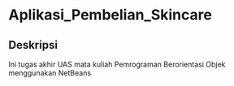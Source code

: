 # Aplikasi_Pembelian_Skincare

## Deskripsi
Ini tugas akhir UAS mata kuliah Pemrograman Berorientasi Objek
menggunakan NetBeans
